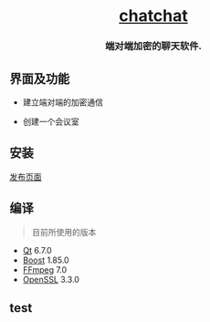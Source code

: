 <h1 align="center">
  <a href="https://github.com/daixll/chatchat">chatchat</a>
  <br>
</h1>

<h3 align="center">
端对端加密的聊天软件.
</h3>

## 界面及功能

* 建立端对端的加密通信

* 创建一个会议室

## 安装

[发布页面](https://github.com/daixll/chatchat/releases)

## 编译

> 目前所使用的版本

* [Qt](https://www.qt.io/download-qt-installer-oss) 6.7.0
* [Boost](https://www.boost.org/users/download/) 1.85.0
* [FFmpeg](https://ffmpeg.org/download.html) 7.0
* [OpenSSL](https://www.openssl.org/source/) 3.3.0

## test